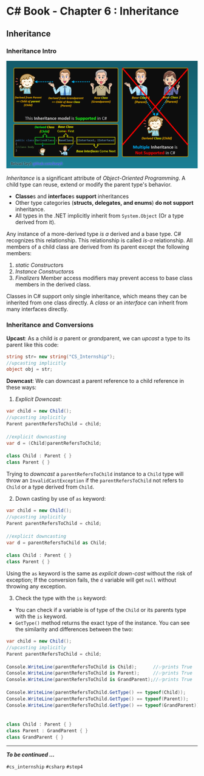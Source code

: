 # C# Book - Chapter 6 : Inheritance
## Inheritance
### Inheritance Intro

![Type Inheritance in C#](resources/class-inheritence.png)

*Inheritance* is a significant attribute of *Object-Oriented Programming*. A child type can reuse, extend or modify the parent type's behavior.

- **Classe**s and **interface**s **support** inheritances 
- Other type categories (**structs, delegates, and enums**) **do not support** inheritance.
- All types in the .NET implicitly inherit from `System.Object` (Or a type derived from it).

Any instance of a more-derived type *is a* derived and a base type. C# recognizes this relationship. This relationship is called *is-a* relationship.
All members of a child class are derived from its parent except the following members:
1.  *static Constructor*s
2.  *Instance Constructors*s
3.  *Finalizers*
Member access modifiers may prevent access to base class members in the derived class.

Classes in C# support only single inheritance, which means they can be inherited from one class directly.
A *class* or an *interface* can inherit from many interfaces directly.

### Inheritance and Conversions
**Upcast**: As a child *is a* parent or *grand*parent, we can *upcast* a type to its parent like this code:

```csharp
string str= new string("CS_Internship");
//upcasting implicitly
object obj = str;
```

**Downcast**: We can downcast a parent reference to a child reference in these ways:

1.  *Explicit Downcast*:

```csharp
var child = new Child();
//upcasting implicitly
Parent parentRefersToChild = child;

//explicit downcasting
var d = (Child)parentRefersToChild;

class Child : Parent { }
class Parent { }
```

Trying to *downcast* a `parentRefersToChild` instance to a `Child` type will throw an `InvalidCastException` if the `parentRefersToChild` not refers to `Child` or a type derived from `Child`.

2.  Down casting by use of `as` keyword: 

```csharp
var child = new Child();
//upcasting implicitly
Parent parentRefersToChild = child;

//explicit downcasting
var d = parentRefersToChild as Child;

class Child : Parent { }
class Parent { }
```

Using the `as` keyword is the same as *explicit down-cast* without the risk of exception; If the conversion fails, the `d` variable will get `null` without throwing any exception.

3. Check the type with the `is` keyword:

- You can check if a variable is of type of the `Child` or its parents type with the `is` keyword.
- `GetType()` method returns the exact type of the instance. You can see the similarity and differences between the two:

```csharp
var child = new Child();
//upcasting implicitly
Parent parentRefersToChild = child;

Console.WriteLine(parentRefersToChild is Child);      //✅prints True
Console.WriteLine(parentRefersToChild is Parent);     //✅prints True
Console.WriteLine(parentRefersToChild is GrandParent);//✅prints True

Console.WriteLine(parentRefersToChild.GetType() == typeof(Child));      //✅prints True
Console.WriteLine(parentRefersToChild.GetType() == typeof(Parent));     //⛔️prints False
Console.WriteLine(parentRefersToChild.GetType() == typeof(GrandParent));//⛔️prints False


class Child : Parent { }
class Parent : GrandParent { }
class GrandParent { }
```

---
***To be continued ...***

`#cs_internship` `#csharp` `#step4`

